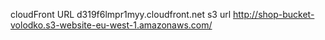 cloudFront URL d319f6lmpr1myy.cloudfront.net
s3 url http://shop-bucket-volodko.s3-website-eu-west-1.amazonaws.com/